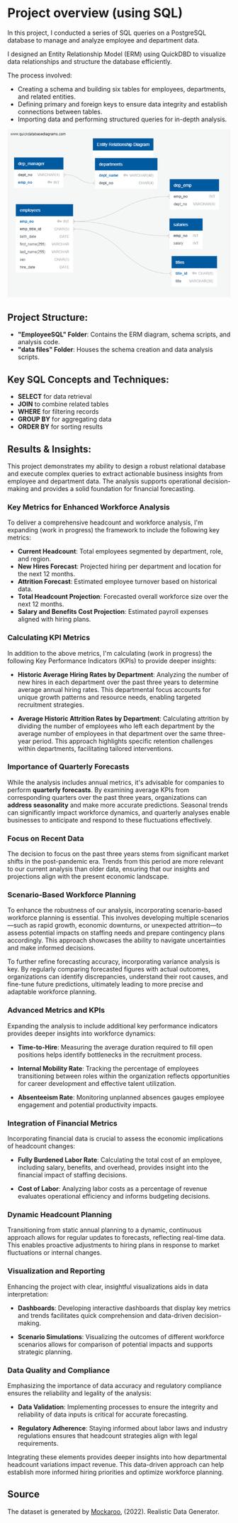 # Project overview (using SQL)

In this project, I conducted a series of SQL queries on a PostgreSQL database to manage and analyze employee and department data.

I designed an Entity Relationship Model (ERM) using QuickDBD to visualize data relationships and structure the database efficiently. 
<p> The process involved:

* Creating a schema and building six tables for employees, departments, and related entities.
* Defining primary and foreign keys to ensure data integrity and establish connections between tables.
* Importing data and performing structured queries for in-depth analysis.

![ERM Diagram](https://github.com/LegallyNotBlonde/employee_department_analysis_using_postgresql/blob/main/EmployeeSQL/ERM_diagram.png)

## Project Structure:

* **"EmployeeSQL" Folder**: Contains the ERM diagram, schema scripts, and analysis code.
* **"data files" Folder**: Houses the schema creation and data analysis scripts.

## Key SQL Concepts and Techniques:

* **SELECT** for data retrieval
* **JOIN** to combine related tables
* **WHERE** for filtering records
* **GROUP BY** for aggregating data
* **ORDER BY** for sorting results

## Results & Insights:
This project demonstrates my ability to design a robust relational database and execute complex queries to extract actionable business insights from employee and department data. The analysis supports operational decision-making and provides a solid foundation for financial forecasting.

### Key Metrics for Enhanced Workforce Analysis
To deliver a comprehensive headcount and workforce analysis, I'm expanding (work in progress) the framework to include the following key metrics:

* **Current Headcount**: Total employees segmented by department, role, and region.
* **New Hires Forecast**: Projected hiring per department and location for the next 12 months.
* **Attrition Forecast**: Estimated employee turnover based on historical data.
* **Total Headcount Projection**: Forecasted overall workforce size over the next 12 months.
* **Salary and Benefits Cost Projection**: Estimated payroll expenses aligned with hiring plans.

### Calculating KPI Metrics
In addition to the above metrics, I'm calculating (work in progress) the following Key Performance Indicators (KPIs) to provide deeper insights:

* **Historic Average Hiring Rates by Department**: Analyzing the number of new hires in each department over the past three years to determine average annual hiring rates. This departmental focus accounts for unique growth patterns and resource needs, enabling targeted recruitment strategies.

* **Average Historic Attrition Rates by Department**: Calculating attrition by dividing the number of employees who left each department by the average number of employees in that department over the same three-year period. This approach highlights specific retention challenges within departments, facilitating tailored interventions.

### Importance of Quarterly Forecasts
While the analysis includes annual metrics, it's advisable for companies to perform **quarterly forecasts**. By examining average KPIs from corresponding quarters over the past three years, organizations can **address seasonality** and make more accurate predictions. Seasonal trends can significantly impact workforce dynamics, and quarterly analyses enable businesses to anticipate and respond to these fluctuations effectively.

### Focus on Recent Data
The decision to focus on the past three years stems from significant market shifts in the post-pandemic era. Trends from this period are more relevant to our current analysis than older data, ensuring that our insights and projections align with the present economic landscape.

### Scenario-Based Workforce Planning
To enhance the robustness of our analysis, incorporating scenario-based workforce planning is essential. This involves developing multiple scenarios—such as rapid growth, economic downturns, or unexpected attrition—to assess potential impacts on staffing needs and prepare contingency plans accordingly. This approach showcases the ability to navigate uncertainties and make informed decisions.

<p> To further refine forecasting accuracy, incorporating variance analysis is key. By regularly comparing forecasted figures with actual outcomes, organizations can identify discrepancies, understand their root causes, and fine-tune future predictions, ultimately leading to more precise and adaptable workforce planning.

### Advanced Metrics and KPIs
Expanding the analysis to include additional key performance indicators provides deeper insights into workforce dynamics:

* **Time-to-Hire**: Measuring the average duration required to fill open positions helps identify bottlenecks in the recruitment process.

* **Internal Mobility Rate**: Tracking the percentage of employees transitioning between roles within the organization reflects opportunities for career development and effective talent utilization.

* **Absenteeism Rate**: Monitoring unplanned absences gauges employee engagement and potential productivity impacts.

### Integration of Financial Metrics
Incorporating financial data is crucial to assess the economic implications of headcount changes:

* **Fully Burdened Labor Rate**: Calculating the total cost of an employee, including salary, benefits, and overhead, provides insight into the financial impact of staffing decisions.

* **Cost of Labor**: Analyzing labor costs as a percentage of revenue evaluates operational efficiency and informs budgeting decisions.

### Dynamic Headcount Planning
Transitioning from static annual planning to a dynamic, continuous approach allows for regular updates to forecasts, reflecting real-time data. This enables proactive adjustments to hiring plans in response to market fluctuations or internal changes.

### Visualization and Reporting
Enhancing the project with clear, insightful visualizations aids in data interpretation:

* **Dashboards**: Developing interactive dashboards that display key metrics and trends facilitates quick comprehension and data-driven decision-making.

* **Scenario Simulations**: Visualizing the outcomes of different workforce scenarios allows for comparison of potential impacts and supports strategic planning.

### Data Quality and Compliance
Emphasizing the importance of data accuracy and regulatory compliance ensures the reliability and legality of the analysis:

* **Data Validation**: Implementing processes to ensure the integrity and reliability of data inputs is critical for accurate forecasting.

* **Regulatory Adherence**: Staying informed about labor laws and industry regulations ensures that headcount strategies align with legal requirements.

Integrating these elements provides deeper insights into how departmental headcount variations impact revenue. This data-driven approach can help establish more informed hiring priorities and optimize workforce planning.

## Source
The dataset is generated by [Mockaroo](https://mockaroo.com/), (2022). Realistic Data Generator.

